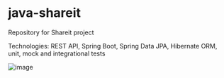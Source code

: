 # java-shareit
Repository for Shareit project

Technologies: REST API, Spring Boot, Spring Data JPA, Hibernate ORM, unit, mock and integrational tests

![image](https://github.com/pEvgeniy/java-shareit/assets/113806896/21e4dafb-ab5c-4c7e-97d5-fca3dd58e26c)


